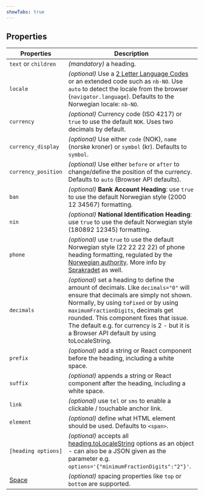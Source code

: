 ```yaml
---
showTabs: true
---
```


## Properties

| Properties                                  | Description                                                                                                                                                                                                                                                                                                                                             |
| ------------------------------------------- | ------------------------------------------------------------------------------------------------------------------------------------------------------------------------------------------------------------------------------------------------------------------------------------------------------------------------------------------------------- |
| `text` or `children`                        | _(mandatory)_ a heading.                                                                                                                                                                                                                                                                                                                                |
| `locale`                                    | _(optional)_ Use a [2 Letter Language Codes](https://www.sitepoint.com/iso-2-letter-language-codes/) or an extended code such as `nb-NO`. Use `auto` to detect the locale from the browser (`navigator.language`). Defaults to the Norwegian locale: `nb-NO`.                                                                                           |
| `currency`                                  | _(optional)_ Currency code (ISO 4217) or `true` to use the default `NOK`. Uses two decimals by default.                                                                                                                                                                                                                                                 |
| `currency_display`                          | _(optional)_ Use either `code` (NOK), `name` (norske kroner) or `symbol` (kr). Defaults to `symbol`.                                                                                                                                                                                                                                                    |
| `currency_position`                         | _(optional)_ Use either `before` or `after` to change/define the position of the currency. Defaults to `auto` (Browser API defaults).                                                                                                                                                                                                                   |
| `ban`                                       | _(optional)_ **Bank Account Heading**: use `true` to use the default Norwegian style (2000 12 34567) formatting.                                                                                                                                                                                                                                        |
| `nin`                                       | _(optional)_ **National Identification Heading**: use `true` to use the default Norwegian style (180892 12345) formatting.                                                                                                                                                                                                                              |
| `phone`                                     | _(optional)_ use `true` to use the default Norwegian style (22 22 22 22) of phone heading formatting, regulated by the [Norwegian authority](https://lovdata.no/forskrift/2004-02-16-426/§16). More info by [Sprakradet](https://www.sprakradet.no/sprakhjelp/Skriveregler/Dato/#tlf) as well.                                                          |
| `decimals`                                  | _(optional)_ set a heading to define the amount of decimals. Like `decimals="0"` will ensure that decimals are simply not shown. Normally, by using `toFixed` or by using `maximumFractionDigits`, decimals get rounded. This component fixes that issue. The default e.g. for currency is 2 - but it is a Browser API default by using toLocaleString. |
| `prefix`                                    | _(optional)_ add a string or React component before the heading, including a white space.                                                                                                                                                                                                                                                               |
| `suffix`                                    | _(optional)_ appends a string or React component after the heading, including a white space.                                                                                                                                                                                                                                                            |
| `link`                                      | _(optional)_ use `tel` or `sms` to enable a clickable / touchable anchor link.                                                                                                                                                                                                                                                                          |
| `element`                                   | _(optional)_ define what HTML element should be used. Defaults to `<span>`.                                                                                                                                                                                                                                                                             |
| `[heading options]`                         | _(optional)_ accepts all [heading.toLocaleString](https://developer.mozilla.org/en-US/docs/Web/JavaScript/Reference/Global_Objects/Heading/toLocaleString) options as an object - can also be a JSON given as the parameter e.g. `options='{"minimumFractionDigits":"2"}'`.                                                                             |
| [Space](/uilib/components/space/properties) | _(optional)_ spacing properties like `top` or `bottom` are supported.                                                                                                                                                                                                                                                                                   |

<!-- 40 00 00 00–49 99 99 99: 8-sifrede nummer for landmobile tjenester -->
